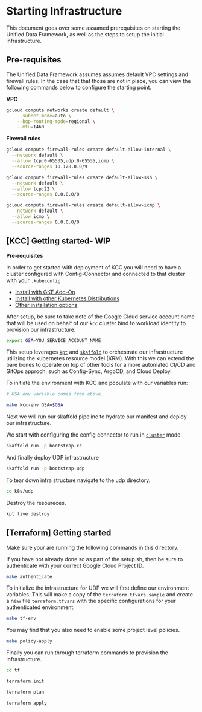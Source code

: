 # Starting Infrastructure

This document goes over some assumed prerequisites on starting the Unified Data Framework, as well as the steps to setup the initial infrastructure.

## Pre-requisites

The Unified Data Framework assumes assumes default VPC settings and firewall rules. In the case that that those are not in place, you can view the following commands below to configure the starting point.

**VPC**

```sh
gcloud compute networks create default \
    --subnet-mode=auto \
    --bgp-routing-mode=regional \
    --mtu=1460
```

**Firewall rules**

```sh
gcloud compute firewall-rules create default-allow-internal \
  --network default \
  --allow tcp:0-65535,udp:0-65535,icmp \
  --source-ranges 10.128.0.0/9

gcloud compute firewall-rules create default-allow-ssh \
  --network default \
  --allow tcp:22 \
  --source-ranges 0.0.0.0/0

gcloud compute firewall-rules create default-allow-icmp \
  --network default \
  --allow icmp \
  --source-ranges 0.0.0.0/0
```

## [KCC] Getting started- WIP

**Pre-requisites**

In order to get started with deployment of KCC you will need to have a cluster configured with Config-Connector and connected to that cluster with your `.kubeconfig`

* [Install with GKE Add-On](https://cloud.google.com/config-connector/docs/how-to/install-upgrade-uninstall)
* [Install with other Kubernetes Distributions](https://cloud.google.com/config-connector/docs/how-to/install-other-kubernetes)
* [Other installation options](https://cloud.google.com/config-connector/docs/how-to/advanced-install)

After setup, be sure to take note of the Google Cloud service account name that will be used on behalf of our `kcc` cluster bind to workload identity to provision our infrastructure.

```sh
export GSA=YOU_SERVICE_ACCOUNT_NAME
```

This setup leverages [`kpt`](https://kpt.dev) and [`skaffold`](https://skaffold.dev/) to orchestrate our infrastructure utilizing the kubernetes resource model (KRM). With this we can extend the bare bones to operate on top of other tools for a more automated CI/CD and GitOps approch, such as Config-Sync, ArgoCD, and Cloud Deploy. 

To initiate the environment with KCC and populate with our variables run:

```sh
# GSA env variable comes from above. 

make kcc-env GSA=$GSA
```

Next we will run our skaffold pipeline to hydrate our manifest and deploy our infrastructure.

We start with configuring the config connector to run in [`cluster`](https://cloud.google.com/config-connector/docs/how-to/advanced-install#addon-configuring) mode.

```sh
skaffold run -p bootstrap-cc
```

And finally deploy UDP infrastructure

```sh
skaffold run -p bootstrap-udp
```

To tear down infra structure navigate to the udp directory.

```sh
cd k8s/udp
```

Destroy the resoureces.

```sh
kpt live destroy
```

## [Terraform] Getting started

Make sure your are running the following commands in this directory.

If you have not already done so as part of the setup.sh, then be sure to authenticate with your correct Google Cloud Project ID.

```sh
make authenticate
```

To initialize the infrastructure for UDP we will first define our environment
variables. This will make a copy of the `terraform.tfvars.sample` and create a
new file `terraform.tfvars` with the specific configurations for your
authenticated environment.

```sh
make tf-env
```

You may find that you also need to enable some project level policies.

```sh
make policy-apply
```

Finally you can run through terraform commands to provision the infrastructure.

```sh
cd tf

terraform init

terraform plan

terraform apply
```
